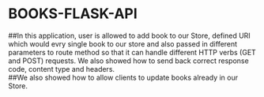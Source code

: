 # BOOKS-FLASK-API
##In this application, user is allowed to add book to our Store, defined URI which would evry single book to our store and also passed in different parameters to route method so that it can handle different HTTP verbs (GET and POST) requests. We also showed how to send back correct response code, content type and headers. <br>
##We also showed how to allow clients to update books already in our Store.

